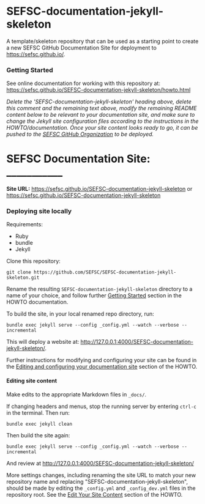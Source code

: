 # SEFSC-documentation-jekyll-skeleton

A template/skeleton repository that can be used as a starting point to create a new SEFSC GitHub Documentation Site for deployment to https://sefsc.github.io/.

### Getting Started

See online documentation for working with this repository at: https://sefsc.github.io/SEFSC-documentation-jekyll-skeleton/howto.html 

_Delete the 'SEFSC-documentation-jekyll-skeleton' heading above, delete this comment and the remaining text above, modify the remaining README content below to be relevant to your documentation site, and make sure to change the Jekyll site configuration files according to the instructions in the HOWTO/documentation. Once your site content looks ready to go, it can be pushed to the [SEFSC GitHub Organization](https://github.com/sefsc) to be deployed._

# SEFSC Documentation Site: ___________

**Site URL:** https://sefsc.github.io/SEFSC-documentation-jekyll-skeleton or https://sefsc.github.io/SEFSC-documentation-jekyll-skeleton

### Deploying site locally
Requirements:
* Ruby
* bundle
* Jekyll

Clone this repository:
```commandline
git clone https://github.com/SEFSC/SEFSC-documentation-jekyll-skeleton.git
```
Rename the resulting `SEFSC-documentation-jekyll-skeleton` directory to a name of your choice, and follow further [Getting Started](https://sefsc.github.io/SEFSC-documentation-jekyll-skeleton/howto.html#getting-started) section in the HOWTO documentation.

To build the site, in your local renamed repo directory, run:
```commandline
bundle exec jekyll serve --config _config.yml --watch --verbose --incremental
```
This will deploy a website at: http://127.0.0.1:4000/SEFSC-documentation-jekyll-skeleton/.

Further instructions for modifying and configuring your site can be found in the  [Editing and configuring your documentation site](https://sefsc.github.io/SEFSC-documentation-jekyll-skeleton/howto.html#editing-and-configuring-your-documentation-site) section of the HOWTO.

#### Editing site content

Make edits to the appropriate Markdown files in `_docs/`. 

If changing headers and menus, stop the running server by entering `ctrl-c` in the terminal. Then run:
```commandline
bundle exec jekyll clean
```
Then build the site again:
```commandline
bundle exec jekyll serve --config _config.yml --watch --verbose --incremental
```
And review at http://127.0.0.1:4000/SEFSC-documentation-jekyll-skeleton/

More settings changes, including renaming the site URL to match your new repository name and replacing "SEFSC-documentation-jekyll-skeleton", should be made by editing the `_config.yml` and `_config_dev.yml` files in the repository root. See the [Edit Your Site Content](https://sefsc.github.io/SEFSC-documentation-jekyll-skeleton/howto.html#step-2-edit-your-documentation-site-content) section of the HOWTO.